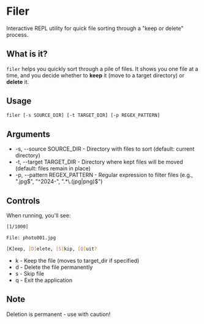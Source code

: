 # Filer

Interactive REPL utility for quick file sorting through a "keep or delete" process.

## What is it?

`filer` helps you quickly sort through a pile of files. It shows you one file at a time, and you decide whether to **keep** it (move to a target directory) or **delete** it.

## Usage

```bash
filer [-s SOURCE_DIR] [-t TARGET_DIR] [-p REGEX_PATTERN]
```

## Arguments

- -s, --source SOURCE_DIR - Directory with files to sort (default: current directory)
- -t, --target TARGET_DIR - Directory where kept files will be moved (default: files remain in place)
- -p, --pattern REGEX_PATTERN - Regular expression to filter files (e.g., "\.jpg$", "^2024-", ".*\.(jpg|png)$")

## Controls

When running, you'll see:

```bash
[1/1000]

File: photo001.jpg

[K]eep, [D]elete, [S]kip, [Q]uit? 
```

- k - Keep the file (moves to target_dir if specified)
- d - Delete the file permanently
- s - Skip file 
- q - Exit the application

## Note

Deletion is permanent - use with caution!





